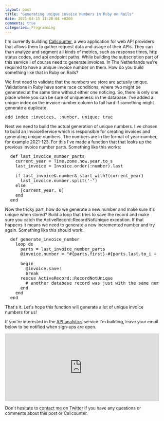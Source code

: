 ```yaml
---
layout: post
title: "Generating unique invoice numbers in Ruby on Rails"
date: 2021-04-15 11:20:04 +0200
comments: true
categories: Programming
---
```


I'm currently building [Callcounter](https://callcounter.eu), a web application for web API providers that allows them to gather request data and usage of their APIs. They can than analyze and segment all kinds of metrics, such as response times, http status codes, and api endpoint paths. While building the subscription part of this service I of course need to generate invoices. In The Netherlands we're required to have a unique invoice number on them. How do you build something like that in Ruby on Rails?

We first need to validate that the numbers we store are actually unique. Validations in Ruby have some race conditions, where two might be generated at the same time without either one noticing. So, there is only one place where you can be sure of uniqueness: in the database. I've added a unique index on the invoice number column to fail hard if something might generate a duplicate.

<pre>add_index :invoices, :number, unique: true</pre>

Next we need to build the actual generation of unique numbers. I've chosen to build an InvoiceService which is responsible for creating invoices and generating unique numbers. The numbers are in the format of year-number, for example 2021-123. For this I've made a function that that looks up the previous invoice number parts. Something like this works:

<pre>
  def last_invoice_number_parts
    current_year = Time.zone.now.year.to_s
    last_invoice = Invoice.order(:number).last

    if last_invoice&.number&.start_with?(current_year)
      last_invoice.number.split('-')
    else
      [current_year, 0]
    end
  end
</pre>

Now the tricky part, how do we generate a new number and make sure it's unique when stored? Build a loop that tries to save the record and make sure you catch the ActiveRecord::RecordNotUnique exception. If that happens it means we need to generate a new incremented number and try again. Something like this should work:

<pre>
  def generate_invoice_number
    loop do
      parts = last_invoice_number_parts
      @invoice.number = "#{parts.first}-#{parts.last.to_i + 1}"

      begin
        @invoice.save!
        break
      rescue ActiveRecord::RecordNotUnique
        # another database record was just with the same number
      end
    end
  end
</pre>

That's it. Let's hope this function will generate a lot of unique invoice numbers for us!

If you're interested in the [API analytics](https://callcounter.eu) service I'm building, leave your email below to be notified when sign-ups are open.

<iframe
scrolling="no"
style="width:100%!important;height:220px;border:1px #ccc solid !important"
src="https://buttondown.email/webindie-announcements?as_embed=true"
></iframe>

Don't hesitate to [contact me on Twitter](https://twitter.com/webindie_nl) if you have any questions or comments about this post or Callcounter.
